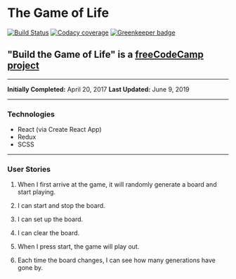 # **The Game of Life**

[![Build Status](https://travis-ci.com/CharmedSatyr-freeCodeCamp/game_of_life.svg?branch=master)](https://travis-ci.com/CharmedSatyr-freeCodeCamp/game_of_life) [![Codacy coverage](https://img.shields.io/codacy/coverage/cd13ebef55154a0c912dd6975d2fc548.svg)](https://app.codacy.com/project/CharmedSatyr-freeCodeCamp/game_of_life/dashboard) [![Greenkeeper badge](https://badges.greenkeeper.io/CharmedSatyr-freeCodeCamp/game_of_life.svg)](https://greenkeeper.io/)

## "Build the Game of Life" is a [freeCodeCamp project](https://learn.freecodecamp.org/coding-interview-prep/take-home-projects/build-the-game-of-life/)

---

**Initially Completed:** April 20, 2017
**Last Updated:** June 9, 2019

---

### Technologies

* React (via Create React App)
* Redux
* SCSS

---

### User Stories

1. When I first arrive at the game, it will randomly generate a board and start playing.

1. I can start and stop the board.

1. I can set up the board.

1. I can clear the board.

1. When I press start, the game will play out.

1. Each time the board changes, I can see how many generations have gone by.
